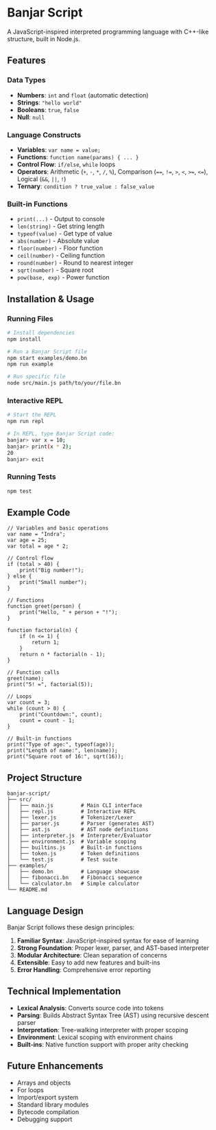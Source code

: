 # Banjar Script

A JavaScript-inspired interpreted programming language with C++-like structure, built in Node.js.

## Features

### Data Types
- **Numbers**: `int` and `float` (automatic detection)
- **Strings**: `"hello world"`
- **Booleans**: `true`, `false`
- **Null**: `null`

### Language Constructs
- **Variables**: `var name = value;`
- **Functions**: `function name(params) { ... }`
- **Control Flow**: `if/else`, `while` loops
- **Operators**: Arithmetic (`+`, `-`, `*`, `/`, `%`), Comparison (`==`, `!=`, `>`, `<`, `>=`, `<=`), Logical (`&&`, `||`, `!`)
- **Ternary**: `condition ? true_value : false_value`

### Built-in Functions
- `print(...)` - Output to console
- `len(string)` - Get string length
- `typeof(value)` - Get type of value
- `abs(number)` - Absolute value
- `floor(number)` - Floor function
- `ceil(number)` - Ceiling function
- `round(number)` - Round to nearest integer
- `sqrt(number)` - Square root
- `pow(base, exp)` - Power function

## Installation & Usage

### Running Files
```bash
# Install dependencies
npm install

# Run a Banjar Script file
npm start examples/demo.bn
npm run example

# Run specific file
node src/main.js path/to/your/file.bn
```

### Interactive REPL
```bash
# Start the REPL
npm run repl

# In REPL, type Banjar Script code:
banjar> var x = 10;
banjar> print(x * 2);
20
banjar> exit
```

### Running Tests
```bash
npm test
```

## Example Code

```banjar
// Variables and basic operations
var name = "Indra";
var age = 25;
var total = age * 2;

// Control flow
if (total > 40) {
    print("Big number!");
} else {
    print("Small number");
}

// Functions
function greet(person) {
    print("Hello, " + person + "!");
}

function factorial(n) {
    if (n <= 1) {
        return 1;
    }
    return n * factorial(n - 1);
}

// Function calls
greet(name);
print("5! =", factorial(5));

// Loops
var count = 3;
while (count > 0) {
    print("Countdown:", count);
    count = count - 1;
}

// Built-in functions
print("Type of age:", typeof(age));
print("Length of name:", len(name));
print("Square root of 16:", sqrt(16));
```

## Project Structure

```
banjar-script/
├── src/
│   ├── main.js         # Main CLI interface
│   ├── repl.js         # Interactive REPL
│   ├── lexer.js        # Tokenizer/Lexer
│   ├── parser.js       # Parser (generates AST)
│   ├── ast.js          # AST node definitions
│   ├── interpreter.js  # Interpreter/Evaluator
│   ├── environment.js  # Variable scoping
│   ├── builtins.js     # Built-in functions
│   ├── token.js        # Token definitions
│   └── test.js         # Test suite
├── examples/
│   ├── demo.bn         # Language showcase
│   ├── fibonacci.bn    # Fibonacci sequence
│   └── calculator.bn   # Simple calculator
└── README.md
```

## Language Design

Banjar Script follows these design principles:

1. **Familiar Syntax**: JavaScript-inspired syntax for ease of learning
2. **Strong Foundation**: Proper lexer, parser, and AST-based interpreter
3. **Modular Architecture**: Clean separation of concerns
4. **Extensible**: Easy to add new features and built-ins
5. **Error Handling**: Comprehensive error reporting

## Technical Implementation

- **Lexical Analysis**: Converts source code into tokens
- **Parsing**: Builds Abstract Syntax Tree (AST) using recursive descent parser
- **Interpretation**: Tree-walking interpreter with proper scoping
- **Environment**: Lexical scoping with environment chains
- **Built-ins**: Native function support with proper arity checking

## Future Enhancements

- Arrays and objects
- For loops
- Import/export system
- Standard library modules
- Bytecode compilation
- Debugging support
